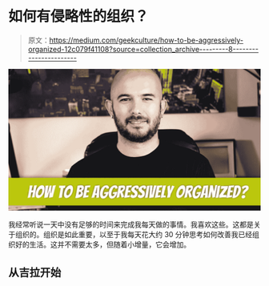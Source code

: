 # 如何有侵略性的组织？

> 原文：<https://medium.com/geekculture/how-to-be-aggressively-organized-12c079f41108?source=collection_archive---------8----------------------->

![](img/105a3879a6253fb64a91987709ac0984.png)

我经常听说一天中没有足够的时间来完成我每天做的事情。我喜欢这些。这都是关于组织的。组织是如此重要，以至于我每天花大约 30 分钟思考如何改善我已经组织好的生活。这并不需要太多，但随着小增量，它会增加。

## 从吉拉开始